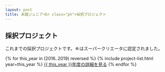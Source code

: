 ```yaml
---
layout: post
title: 未踏ジュニア<br class="ph">採択プロジェクト
---
```


<div class="projects">
  <h2>採択プロジェクト</h2>
  <p>
    これまでの採択プロジェクトです。☆はスーパークリエータに認定されました。
  </p>

  {% for this_year in (2016..2019) reversed %}
    {% include project-list.html year=this_year %}
    <a href="/projects/{{ this_year }}" class="button">{{ this_year }}年度の詳細を見る</a>
  {% endfor %}
</div>
